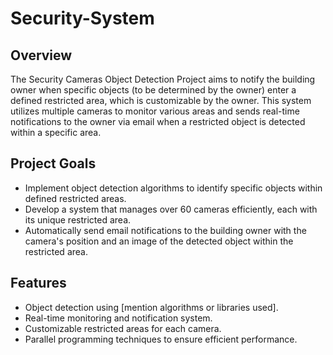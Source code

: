 # Security-System
## Overview
The Security Cameras Object Detection Project aims to notify the building owner when specific objects (to be determined by the owner) enter a defined restricted area, which is customizable by the owner. This system utilizes multiple cameras to monitor various areas and sends real-time notifications to the owner via email when a restricted object is detected within a specific area.

## Project Goals
- Implement object detection algorithms to identify specific objects within defined restricted areas.
- Develop a system that manages over 60 cameras efficiently, each with its unique restricted area.
- Automatically send email notifications to the building owner with the camera's position and an image of the detected object within the restricted area.

## Features
- Object detection using [mention algorithms or libraries used].
- Real-time monitoring and notification system.
- Customizable restricted areas for each camera.
- Parallel programming techniques to ensure efficient performance.
